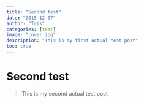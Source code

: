 ```yaml
---
title: "Second test"
date: "2015-12-07"
author: "Tris"
categories: [test]
image: "cover.jpg"
description: "This is my first actual test post"
toc: true
---
```






# Second test

> This is my second actual test post